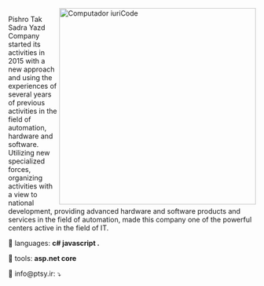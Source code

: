 <img src="https://raw.githubusercontent.com/MicaelliMedeiros/micaellimedeiros/master/image/computer-illustration.png" min-width="400px" max-width="400px" width="400px" align="right" alt="Computador iuriCode">

<p align="left"> 
 Pishro Tak Sadra Yazd Company started its activities in 2015 with a new approach and using the experiences of several years of previous activities in the field of automation, hardware and software. Utilizing new specialized forces, organizing activities with a view to national development, providing advanced hardware and software products and services in the field of automation, made this company one of the powerful centers active in the field of IT.
</p>

<p align="left">
  🦄 languages: <strong>c# javascript .</strong>
</p>

<p align="left">
  💼 tools: <strong>asp.net core </strong>
</p>

<p align="left">
  💌 info@ptsy.ir: ⤵️
</p>

<!-- <p align="left"> -->
<!--   <a href="#" alt="Gmail">
  <img src="https://img.shields.io/badge/-Gmail-FF0000?style=flat-square&labelColor=FF0000&logo=gmail&logoColor=white&link=LINK-DO-SEU-EMAIL" /></a>

  <a href="#" alt="Linkedin">
  <img src="https://img.shields.io/badge/-Linkedin-0e76a8?style=flat-square&logo=Linkedin&logoColor=white&link=LINK-DO-SEU-LINKEDIN" /></a>

  <a href="#" alt="WhatsApp">
  <img src="https://img.shields.io/badge/-WhatsApp-25d366?style=flat-square&labelColor=25d366&logo=whatsapp&logoColor=white&link=API-DO-SEU-WHATSAPP"/></a>

  <a href="#" alt="Facebook">
  <img src="https://img.shields.io/badge/-Facebook-3b5998?style=flat-square&labelColor=3b5998&logo=facebook&logoColor=white&link=LINK-DO-SEU-FACEBOOK"/></a>

  <a href="#" alt="Instagram">
  <img src="https://img.shields.io/badge/-Instagram-DF0174?style=flat-square&labelColor=DF0174&logo=instagram&logoColor=white&link=LINK-DO-SEU-INSTAGRAM"/></a> -->
<!-- </p>   -->
